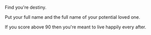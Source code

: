 Find you're destiny.

Put your full name and the full name of your potential loved one.

If you score above 90 then you're meant to live happily every after.
